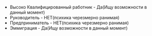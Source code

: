 - Высоко Квалифицированный работник - Да(Ищу возможности в данный момент)
- Руководитель - НЕТ(психика черезмерно ранимая)
- Предприниматель - НЕТ(психика черезмерно ранимая)
- Эммиграция - Да(Ищу возможности в данный момент)
